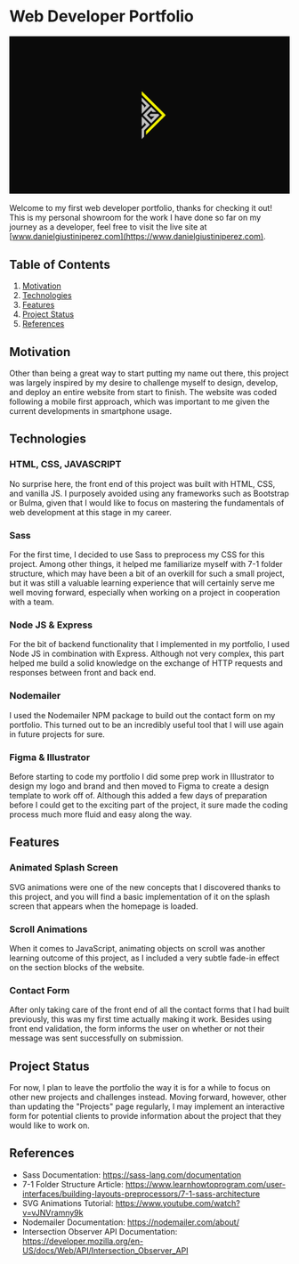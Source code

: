 # Web Developer Portfolio

![Web Developer Portfolio](https://github.com/daniel-g-p/web-developer-portfolio/blob/master/cover_image.PNG)

Welcome to my first web developer portfolio, thanks for checking it out! This is my personal showroom for the work I have done so far on my journey as a developer, feel free to visit the live site at [www.danielgiustiniperez.com](https://www.danielgiustiniperez.com).

## Table of Contents

1. [Motivation](#motivation)
2. [Technologies](#technologies)
3. [Features](#features)
4. [Project Status](#project-status)
5. [References](#references)

## Motivation

Other than being a great way to start putting my name out there, this project was largely inspired by my desire to challenge myself to design, develop, and deploy an entire website from start to finish. The website was coded following a mobile first approach, which was important to me given the current developments in smartphone usage.

## Technologies

### HTML, CSS, JAVASCRIPT

No surprise here, the front end of this project was built with HTML, CSS, and vanilla JS. I purposely avoided using any frameworks such as Bootstrap or Bulma, given that I would like to focus on mastering the fundamentals of web development at this stage in my career.

### Sass

For the first time, I decided to use Sass to preprocess my CSS for this project. Among other things, it helped me familiarize myself with 7-1 folder structure, which may have been a bit of an overkill for such a small project, but it was still a valuable learning experience that will certainly serve me well moving forward, especially when working on a project in cooperation with a team.

### Node JS & Express

For the bit of backend functionality that I implemented in my portfolio, I used Node JS in combination with Express. Although not very complex, this part helped me build a solid knowledge on the exchange of HTTP requests and responses between front and back end.

### Nodemailer

I used the Nodemailer NPM package to build out the contact form on my portfolio. This turned out to be an incredibly useful tool that I will use again in future projects for sure.

### Figma & Illustrator

Before starting to code my portfolio I did some prep work in Illustrator to design my logo and brand and then moved to Figma to create a design template to work off of. Although this added a few days of preparation before I could get to the exciting part of the project, it sure made the coding process much more fluid and easy along the way.

## Features

### Animated Splash Screen

SVG animations were one of the new concepts that I discovered thanks to this project, and you will find a basic implementation of it on the splash screen that appears when the homepage is loaded.

### Scroll Animations

When it comes to JavaScript, animating objects on scroll was another learning outcome of this project, as I included a very subtle fade-in effect on the section blocks of the website.

### Contact Form

After only taking care of the front end of all the contact forms that I had built previously, this was my first time actually making it work. Besides using front end validation, the form informs the user on whether or not their message was sent successfully on submission.

## Project Status

For now, I plan to leave the portfolio the way it is for a while to focus on other new projects and challenges instead. Moving forward, however, other than updating the "Projects" page regularly, I may implement an interactive form for potential clients to provide information about the project that they would like to work on.

## References

* Sass Documentation: https://sass-lang.com/documentation
* 7-1 Folder Structure Article: https://www.learnhowtoprogram.com/user-interfaces/building-layouts-preprocessors/7-1-sass-architecture
* SVG Animations Tutorial: https://www.youtube.com/watch?v=vJNVramny9k
* Nodemailer Documentation: https://nodemailer.com/about/
* Intersection Observer API Documentation: https://developer.mozilla.org/en-US/docs/Web/API/Intersection_Observer_API
